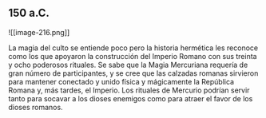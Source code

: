 ## 150 a.C. 
![[image-216.png]]

La magia del culto se entiende poco pero la historia hermética les reconoce como los que apoyaron la construcción del Imperio Romano con sus treinta y ocho poderosos rituales. Se sabe que la Magia Mercuriana requería de gran número de participantes, y se cree que las calzadas romanas sirvieron para mantener conectado y unido física y mágicamente la República Romana y, más tardes, el Imperio. Los rituales de Mercurio podrían servir tanto para socavar a los dioses enemigos como para atraer el favor de los dioses romanos.